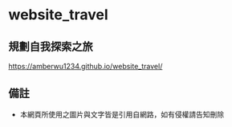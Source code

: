 #  website_travel

## 規劃自我探索之旅
https://amberwu1234.github.io/website_travel/

## 備註
- 本網頁所使用之圖片與文字皆是引用自網路，如有侵權請告知刪除
